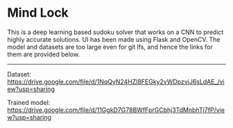 # Mind Lock

This is a deep learning based sudoku solver that works on a CNN to predict highly accurate solutions. UI has been made using Flask and OpenCV.
The model and datasets are too large even for git lfs, and hence the links for them are provided below.

-----------

Dataset: https://drive.google.com/file/d/1NqQyN24HZl8FEGky2vWDpzviJ6sLdAE_/view?usp=sharing

Trained model: https://drive.google.com/file/d/11GgkD7G78BWfFprGCbhj3TdMnbhTj7fP/view?usp=sharing
